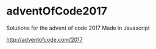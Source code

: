 # adventOfCode2017

Solutions for the advent of code 2017
Made in Javascript

http://adventofcode.com/2017
